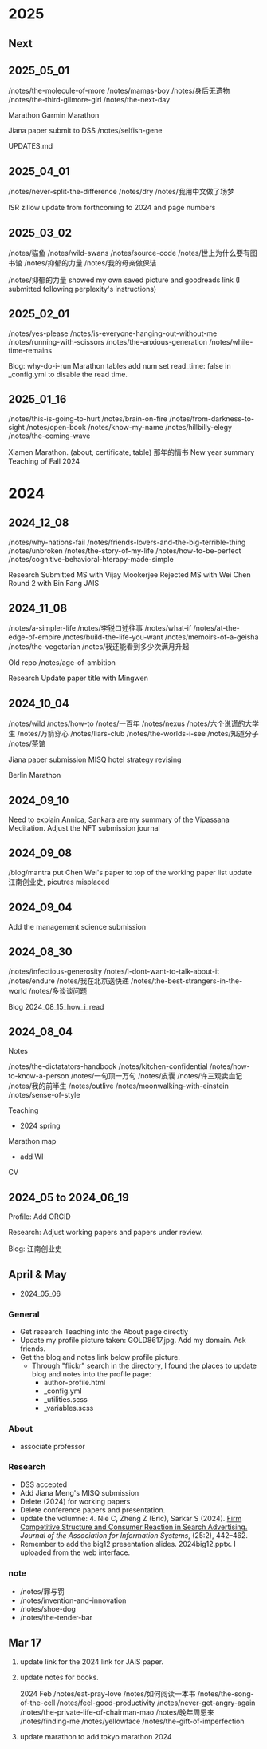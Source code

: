 # 2025


## Next

## 2025_05_01
/notes/the-molecule-of-more
/notes/mamas-boy
/notes/身后无遗物
/notes/the-third-gilmore-girl
/notes/the-next-day

Marathon
Garmin Marathon



Jiana paper submit to DSS
/notes/selfish-gene


UPDATES.md


## 2025_04_01

/notes/never-split-the-difference
/notes/dry
/notes/我用中文做了场梦

ISR zillow update from forthcoming to 2024 and page numbers

## 2025_03_02

/notes/猫鱼
/notes/wild-swans
/notes/source-code
/notes/世上为什么要有图书馆
/notes/抑郁的力量
/notes/我的母亲做保洁


/notes/抑郁的力量 showed my own saved picture and goodreads link (I submitted following perplexity's instructions)


## 2025_02_01

/notes/yes-please
/notes/is-everyone-hanging-out-without-me
/notes/running-with-scissors
/notes/the-anxious-generation
/notes/while-time-remains

Blog: why-do-i-run
Marathon tables add num
set read_time: false in _config.yml to disable the read time. 



## 2025_01_16

/notes/this-is-going-to-hurt
/notes/brain-on-fire
/notes/from-darkness-to-sight
/notes/open-book
/notes/know-my-name
/notes/hillbilly-elegy
/notes/the-coming-wave

Xiamen Marathon. (about, certificate, table)
那年的情书
New year summary
Teaching of Fall 2024

# 2024

## 2024_12_08
/notes/why-nations-fail
/notes/friends-lovers-and-the-big-terrible-thing
/notes/unbroken
/notes/the-story-of-my-life
/notes/how-to-be-perfect
/notes/cognitive-behavioral-hterapy-made-simple

Research
Submitted MS with Vijay Mookerjee
Rejected MS with Wei Chen
Round 2 with Bin Fang JAIS

## 2024_11_08
/notes/a-simpler-life
/notes/李锐口述往事
/notes/what-if
/notes/at-the-edge-of-empire
/notes/build-the-life-you-want
/notes/memoirs-of-a-geisha
/notes/the-vegetarian
/notes/我还能看到多少次满月升起

Old repo
/notes/age-of-ambition

Research 
Update paper title with Mingwen

## 2024_10_04
/notes/wild
/notes/how-to
/notes/一百年
/notes/nexus
/notes/六个说谎的大学生
/notes/万箭穿心
/notes/liars-club
/notes/the-worlds-i-see
/notes/知道分子
/notes/茶馆

Jiana paper submission
MISQ hotel strategy revising

Berlin Marathon

## 2024_09_10
Need to explain Annica, Sankara are my summary of the Vipassana Meditation. 
Adjust the NFT submission journal

## 2024_09_08
/blog/mantra
put Chen Wei's paper to top of the working paper list
update 江南创业史, picutres misplaced 

## 2024_09_04
Add the management science submission

## 2024_08_30

/notes/infectious-generosity
/notes/i-dont-want-to-talk-about-it
/notes/endure
/notes/我在北京送快递
/notes/the-best-strangers-in-the-world
/notes/多谈谈问题

Blog
2024_08_15_how_i_read

## 2024_08_04

Notes

/notes/the-dictatators-handbook
/notes/kitchen-confidential
/notes/how-to-know-a-person
/notes/一句顶一万句
/notes/皮囊
/notes/许三观卖血记
/notes/我的前半生
/notes/outlive
/notes/moonwalking-with-einstein
/notes/sense-of-style

Teaching

- 2024 spring

Marathon map 

- add WI

CV

## 2024_05 to 2024_06_19

Profile:
Add ORCID

Research:
Adjust working papers and papers under review. 

Blog:
江南创业史


## April & May

- 2024_05_06

### General

- Get research Teaching into the About page directly
- Update my profile picture taken: GOLD8617.jpg. Add my domain. Ask friends. 
- Get the blog and notes link below profile picture. 
    - Through "flickr" search in the directory, I found the places to update blog and notes into the profile page: 
        - author-profile.html
        - _config.yml
        - _utilities.scss
        - _variables.scss

### About

- associate professor

### Research

- DSS accepted
- Add Jiana Meng's MISQ submission
- Delete (2024) for working papers
- Delete conference papers and presentation. 
- update the volumne: 4\. Nie C, Zheng Z (Eric), Sarkar S (2024). [Firm Competitive Structure and Consumer Reaction in Search Advertising.](https://doi.org/10.17705/1jais.00835) _Journal of the Association for Information Systems_, (25:2), 442–462.
- Remember to add the big12 presentation slides. 2024big12.pptx. I uploaded from the web interface. 

### note

- /notes/罪与罚
- /notes/invention-and-innovation
- /notes/shoe-dog
- /notes/the-tender-bar


## Mar 17


1. update link for the 2024 link for JAIS paper. 
2. update notes for books. 

    2024 Feb
    /notes/eat-pray-love
    /notes/如何阅读一本书
    /notes/the-song-of-the-cell
    /notes/feel-good-productivity
    /notes/never-get-angry-again
    /notes/the-private-life-of-chairman-mao
    /notes/晚年周恩来
    /notes/finding-me
    /notes/yellowface
    /notes/the-gift-of-imperfection
3. update marathon to add tokyo marathon 2024
